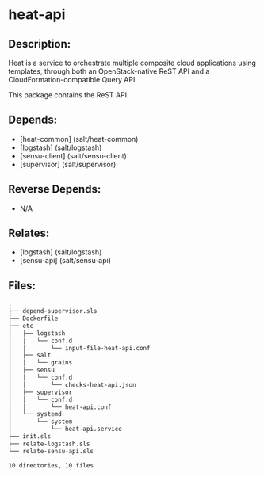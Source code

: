 # heat-api

## Description:

Heat is a service to orchestrate multiple composite cloud applications using templates, through both an OpenStack-native ReST API and a CloudFormation-compatible Query API.

This package contains the ReST API.

## Depends:

  -  [heat-common] (salt/heat-common)
  -  [logstash] (salt/logstash)
  -  [sensu-client] (salt/sensu-client)
  -  [supervisor] (salt/supervisor)

## Reverse Depends:

  -  N/A

## Relates:

  -  [logstash] (salt/logstash)
  -  [sensu-api] (salt/sensu-api)

## Files:

```bash
.
├── depend-supervisor.sls
├── Dockerfile
├── etc
│   ├── logstash
│   │   └── conf.d
│   │       └── input-file-heat-api.conf
│   ├── salt
│   │   └── grains
│   ├── sensu
│   │   └── conf.d
│   │       └── checks-heat-api.json
│   ├── supervisor
│   │   └── conf.d
│   │       └── heat-api.conf
│   └── systemd
│       └── system
│           └── heat-api.service
├── init.sls
├── relate-logstash.sls
└── relate-sensu-api.sls

10 directories, 10 files
```
